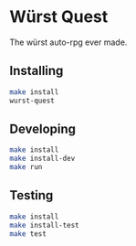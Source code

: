 # Würst Quest
The würst auto-rpg ever made.

## Installing
```bash
make install
wurst-quest
```

## Developing
```bash
make install
make install-dev
make run
```

## Testing
```bash
make install
make install-test
make test
```
